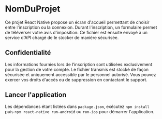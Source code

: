 # NomDuProjet

Ce projet React Native propose un écran d'accueil permettant de choisir entre l'inscription ou la connexion. Durant l'inscription, un formulaire permet de téléverser votre avis d'imposition. Ce fichier est ensuite envoyé à un service d'API chargé de le stocker de manière sécurisée.

## Confidentialité

Les informations fournies lors de l'inscription sont utilisées exclusivement pour la gestion de votre compte. Le fichier transmis est stocké de façon sécurisée et uniquement accessible par le personnel autorisé. Vous pouvez exercer vos droits d'accès ou de suppression en contactant le support.

## Lancer l'application

Les dépendances étant listées dans `package.json`, exécutez `npm install` puis `npx react-native run-android` ou `run-ios` pour démarrer l'application.
